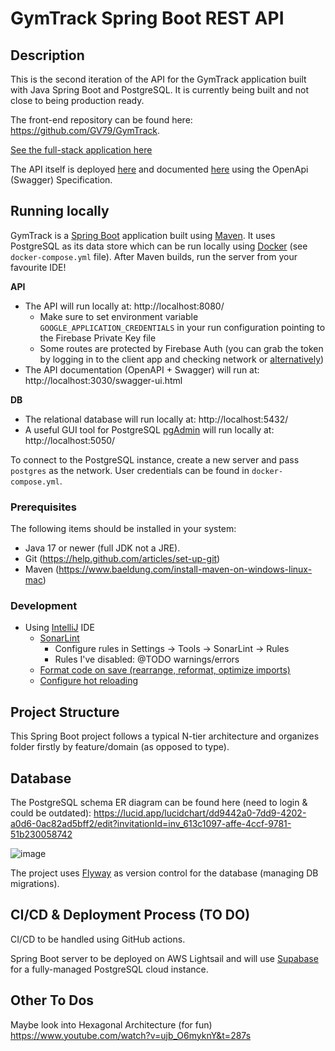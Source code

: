 # GymTrack Spring Boot REST API

## Description

This is the second iteration of the API for the GymTrack application built with Java Spring Boot and PostgreSQL. It is
currently being built and not close to being production ready.

The front-end repository can be found here: https://github.com/GV79/GymTrack.

<a href="https://todo.com">See the full-stack application here</a>

The API itself is deployed [here](https://todo.com) and documented [here](https://todo.com) using the OpenApi (Swagger)
Specification.

## Running locally

GymTrack is a [Spring Boot](https://spring.io/guides/gs/spring-boot) application built
using [Maven](https://spring.io/guides/gs/maven/). It uses PostgreSQL as its data store which can be run locally
using [Docker](https://www.docker.com/) (see `docker-compose.yml` file). After Maven builds, run the server from your
favourite IDE!

**API**

- The API will run locally at: http://localhost:8080/
    - Make sure to set environment variable `GOOGLE_APPLICATION_CREDENTIALS` in your run configuration pointing to the
      Firebase Private Key file
    - Some routes are protected by Firebase Auth (you can grab the token by logging in to the client app and checking
      network or [alternatively](https://stackoverflow.com/questions/49934701/get-firebase-access-token-in-postman))
- The API documentation (OpenAPI + Swagger) will run at: http://localhost:3030/swagger-ui.html

**DB**

- The relational database will run locally at: http://localhost:5432/
- A useful GUI tool for PostgreSQL [pgAdmin](https://www.pgadmin.org/) will run locally at: http://localhost:5050/

To connect to the PostgreSQL instance, create a new server and pass `postgres` as the network. User credentials can be
found in `docker-compose.yml`.

### Prerequisites

The following items should be installed in your system:

* Java 17 or newer (full JDK not a JRE).
* Git (https://help.github.com/articles/set-up-git)
* Maven (https://www.baeldung.com/install-maven-on-windows-linux-mac)

### Development

- Using [IntelliJ](https://www.jetbrains.com/idea/) IDE
    - [SonarLint](https://plugins.jetbrains.com/plugin/7973-sonarlint)
        - Configure rules in Settings -> Tools -> SonarLint -> Rules
        - Rules I've disabled: @TODO warnings/errors
    - [Format code on save (rearrange, reformat, optimize imports)](https://stackoverflow.com/a/68629786)
    - [Configure hot reloading](https://stackoverflow.com/questions/33349456/how-to-make-auto-reload-with-spring-boot-on-idea-intellij)

## Project Structure

This Spring Boot project follows a typical N-tier architecture and organizes folder firstly by feature/domain (as
opposed to type).

## Database

The PostgreSQL schema ER diagram can be found here (need to login & could be
outdated): https://lucid.app/lucidchart/dd9442a0-7dd9-4202-a0d6-0ac82ad5bff2/edit?invitationId=inv_613c1097-affe-4ccf-9781-51b230058742

![image](https://user-images.githubusercontent.com/24909563/154824860-209d0041-9903-4d9c-a382-f95745e1b23d.png)

The project uses [Flyway](https://flywaydb.org/) as version control for the database (managing DB migrations).

## CI/CD & Deployment Process (TO DO)

CI/CD to be handled using GitHub actions.

Spring Boot server to be deployed on AWS Lightsail and will use [Supabase](https://supabase.com/) for a fully-managed
PostgreSQL cloud instance.

## Other To Dos

Maybe look into Hexagonal Architecture (for fun)
https://www.youtube.com/watch?v=ujb_O6myknY&t=287s
